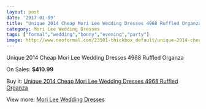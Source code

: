 ```yaml
---
layout: post
date: '2017-01-09'
title: "Unique 2014 Cheap Mori Lee Wedding Dresses 4968 Ruffled Organza"
category: Mori Lee Wedding Dresses
tags: ["formal","wedding","bonny","evening","party"]
image: http://www.neoformal.com/23501-thickbox_default/unique-2014-cheap-mori-lee-wedding-dresses-4968-ruffled-organza.jpg
---
```

Unique 2014 Cheap Mori Lee Wedding Dresses 4968 Ruffled Organza

On Sales: **$410.99**
<a href="https://www.neoformal.com/en/mori-lee-wedding-dresses-2014/7885-unique-2014-cheap-mori-lee-wedding-dresses-4968-ruffled-organza.html"><amp-img layout="responsive" width="600" height="600" src="//www.neoformal.com/23501-thickbox_default/unique-2014-cheap-mori-lee-wedding-dresses-4968-ruffled-organza.jpg" alt="Unique 2014 Cheap Mori Lee Wedding Dresses 4968 Ruffled Organza 0" /></a>

Buy it: [Unique 2014 Cheap Mori Lee Wedding Dresses 4968 Ruffled Organza](https://www.neoformal.com/en/mori-lee-wedding-dresses-2014/7885-unique-2014-cheap-mori-lee-wedding-dresses-4968-ruffled-organza.html "Unique 2014 Cheap Mori Lee Wedding Dresses 4968 Ruffled Organza")

View more: [Mori Lee Wedding Dresses](https://www.neoformal.com/en/67-mori-lee-wedding-dresses-2014 "Mori Lee Wedding Dresses")